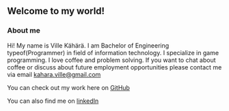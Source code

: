 ## Welcome to my world!

### About me

Hi! My name is Ville Kähärä. I am Bachelor of Engineering typeof(Programmer) in field of information technology. I specialize in game programming. I love coffee and problem solving. 
If you want to chat about coffee or discuss about future employment opportunities please contact me via email kahara.ville@gmail.com

You can check out my work here on [GitHub](https://github.com/KahVille)


You can also find me on [linkedIn](https://linkedin.com/in/villekahara) 
